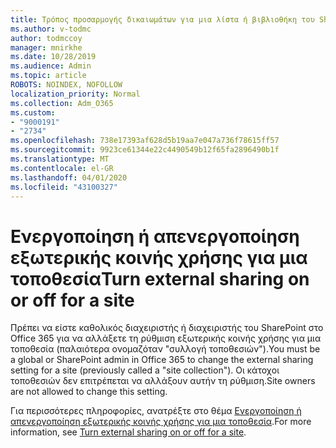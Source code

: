 ```yaml
---
title: Τρόπος προσαρμογής δικαιωμάτων για μια λίστα ή βιβλιοθήκη του SharePoint
ms.author: v-todmc
author: todmccoy
manager: mnirkhe
ms.date: 10/28/2019
ms.audience: Admin
ms.topic: article
ROBOTS: NOINDEX, NOFOLLOW
localization_priority: Normal
ms.collection: Adm_O365
ms.custom:
- "9000191"
- "2734"
ms.openlocfilehash: 738e17393af628d5b19aa7e047a736f78615ff57
ms.sourcegitcommit: 9923ce61344e22c4490549b12f65fa2896490b1f
ms.translationtype: MT
ms.contentlocale: el-GR
ms.lasthandoff: 04/01/2020
ms.locfileid: "43100327"
---
```

# <a name="turn-external-sharing-on-or-off-for-a-site"></a><span data-ttu-id="6e2a1-102">Ενεργοποίηση ή απενεργοποίηση εξωτερικής κοινής χρήσης για μια τοποθεσία</span><span class="sxs-lookup"><span data-stu-id="6e2a1-102">Turn external sharing on or off for a site</span></span>

<span data-ttu-id="6e2a1-103">Πρέπει να είστε καθολικός διαχειριστής ή διαχειριστής του SharePoint στο Office 365 για να αλλάξετε τη ρύθμιση εξωτερικής κοινής χρήσης για μια τοποθεσία (παλαιότερα ονομαζόταν "συλλογή τοποθεσιών").</span><span class="sxs-lookup"><span data-stu-id="6e2a1-103">You must be a global or SharePoint admin in Office 365 to change the external sharing setting for a site (previously called a "site collection").</span></span> <span data-ttu-id="6e2a1-104">Οι κάτοχοι τοποθεσιών δεν επιτρέπεται να αλλάξουν αυτήν τη ρύθμιση.</span><span class="sxs-lookup"><span data-stu-id="6e2a1-104">Site owners are not allowed to change this setting.</span></span> 

<span data-ttu-id="6e2a1-105">Για περισσότερες πληροφορίες, ανατρέξτε στο θέμα [Ενεργοποίηση ή απενεργοποίηση εξωτερικής κοινής χρήσης για μια τοποθεσία](https://docs.microsoft.com/sharepoint/change-external-sharing-site).</span><span class="sxs-lookup"><span data-stu-id="6e2a1-105">For more information, see [Turn external sharing on or off for a site](https://docs.microsoft.com/sharepoint/change-external-sharing-site).</span></span>
